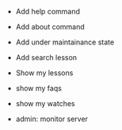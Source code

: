 - Add help command
- Add about command
- Add under maintainance state
- Add search lesson

- Show my lessons

- show my faqs

- show my watches

- admin: monitor server